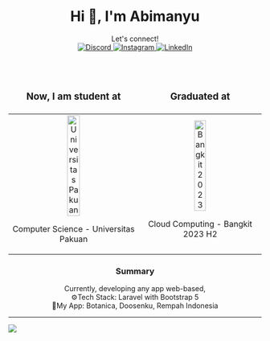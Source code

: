 <h1 align="center">Hi 👋, I'm Abimanyu</h1>
<div align="center">
  Let's connect! <br/>
  <a href="https://discord.gg/kyriten#0865">
    <img src="https://img.shields.io/badge/Discord-%237289DA.svg?logo=discord&logoColor=white" alt="Discord">
  </a>
  <a href="https://instagram.com/ossastra">
    <img src="https://img.shields.io/badge/Instagram-%23E4405F.svg?logo=Instagram&logoColor=white" alt="Instagram">
  </a>
  <a href="https://linkedin.com/in/abimanyu-okysaputra">
    <img src="https://img.shields.io/badge/LinkedIn-%230077B5.svg?logo=linkedin&logoColor=white" alt="LinkedIn">
  </a>
</div>
<br><br>
<div align="center">
  <table style="text-align: center;">
    <thead>
      <tr style="border: none">
        <td style="border: none" align="center"><h3 style="font-style=bold">Now, I am student at</h3></td>
        <td style="border: none" align="center"><h3 style="font-style=bold">Graduated at</h3></td>
      </tr>
    </thead>
    <tbody>
      <tr style="border: none">
        <td style="border: none" align="center">
          <img src="https://github.com/kyriten/kyriten/blob/main/logo-unpak.ico" alt="Universitas Pakuan" style="width: 32%;">
          <p>Computer Science - Universitas Pakuan</p>
        </td>
        <td style="border: none" align="center">
          <img src="https://github.com/kyriten/kyriten/blob/main/bangkit.ico" alt="Bangkit 2023" style="width: 32%;">
          <p>Cloud Computing - Bangkit 2023 H2</p>
        </td>
      </tr>
    </tbody>
  </table>

<h3 style="font-style=bold">Summary</h3>
  Currently, developing any app web-based, <br/>
  ⚙️Tech Stack: Laravel with Bootstrap 5 <br/>
  🚀My App: Botanica, Doosenku, Rempah Indonesia
</div>

---
[![](https://visitcount.itsvg.in/api?id=kyriten&icon=7&color=6)](https://visitcount.itsvg.in)

<!-- Proudly created with GPRM ( https://gprm.itsvg.in ) -->
